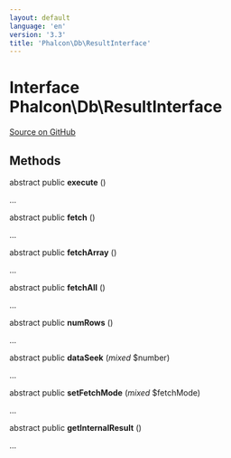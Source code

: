 ```yaml
---
layout: default
language: 'en'
version: '3.3'
title: 'Phalcon\Db\ResultInterface'
---
```

# Interface **Phalcon\Db\ResultInterface**

<a href="https://github.com/phalcon/cphalcon/tree/v3.3.0/phalcon/db/resultinterface.zep" class="btn btn-default btn-sm">Source on GitHub</a>

## Methods
abstract public  **execute** ()

...


abstract public  **fetch** ()

...


abstract public  **fetchArray** ()

...


abstract public  **fetchAll** ()

...


abstract public  **numRows** ()

...


abstract public  **dataSeek** (*mixed* $number)

...


abstract public  **setFetchMode** (*mixed* $fetchMode)

...


abstract public  **getInternalResult** ()

...


